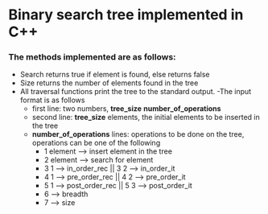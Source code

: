 # Binary search tree implemented in C++

### The methods implemented are as follows:

- Search returns true if element is found, else returns false
- Size returns the number of elements found in the tree
- All traversal functions print the tree to the standard output.
-The input format  is as follows
  - first line: two numbers, **tree_size** **number_of_operations**
  - second line: **tree_size** elements, the initial elements to be inserted in the tree
  - **number_of_operations** lines: operations to be done on the tree, operations can be one of the following
    - 1 element --> insert element in the tree
    - 2 element --> search for element
    - 3 1 --> in_order_rec    ||  3 2 --> in_order_it
    - 4 1 --> pre_order_rec   ||  4 2 --> pre_order_it
    - 5 1 --> post_order_rec   ||  5 3 --> post_order_it
    - 6 --> breadth
    - 7 --> size
